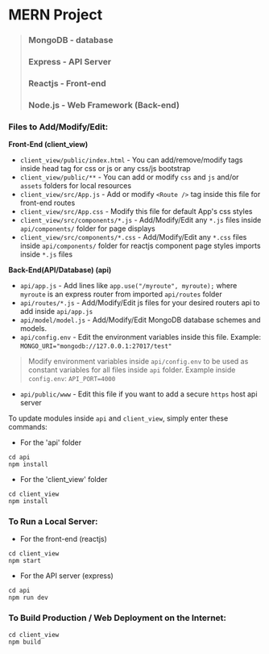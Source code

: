 # MERN Project
> ### MongoDB - database
> ### Express - API Server
> ### Reactjs - Front-end
> ### Node.js - Web Framework (Back-end)

### Files to Add/Modify/Edit:
**Front-End (client_view)**
- `client_view/public/index.html` - You can add/remove/modify tags inside head tag for css or js or any css/js bootstrap
-  `client_view/public/**` - You can add or modify `css` and `js` and/or `assets` folders for local resources
- `client_view/src/App.js` - Add or modify `<Route />` tag inside this file for front-end routes
- `client_view/src/App.css` - Modify this file for default App's css styles
- `client_view/src/components/*.js` - Add/Modify/Edit any `*.js` files inside `api/components/` folder for page displays
- `client_view/src/components/*.css` - Add/Modify/Edit any `*.css` files inside `api/components/` folder for reactjs component page styles imports inside `*.js` files

**Back-End(API/Database) (api)**
- `api/app.js` - Add lines like `app.use("/myroute", myroute);` where `myroute` is an express router from imported `api/routes` folder
- `api/routes/*.js` - Add/Modify/Edit js files for your desired routers api to add inside `api/app.js`
- `api/model/model.js` - Add/Modify/Edit MongoDB database schemes and models. 
- `api/config.env` - Edit the environment variables inside this file. Example: `MONGO_URI="mongodb://127.0.0.1:27017/test"`
> Modify environment variables inside `api/config.env` to be used as constant variables for all files inside `api` folder. Example inside `config.env`: `API_PORT=4000`
- `api/public/www` - Edit this file if you want to add a secure `https` host api server


To update modules inside `api` and `client_view`,
simply enter these commands:
- For the 'api' folder
```
cd api
npm install
```
- For the 'client_view' folder
```
cd client_view
npm install

```

### To Run a Local Server:
- For the front-end (reactjs)
```
cd client_view
npm start
```
- For the API server (express)
```
cd api
npm run dev
```

### To Build Production / Web Deployment on the Internet:
```
cd client_view
npm build
```
